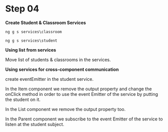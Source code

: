 # Step 04

**Create Student & Classroom Services**

`ng g s services\classroom`

`ng g s services\student`


**Using list from services**

Move list of students & classrooms in the services.

**Using services for cross-component communication**

create eventEmitter in the student service.

In the Item component we remove the output property and change the onClick method in order to use the event Emitter of the service by putting the student on it.

In the List component we remove the output property too.

In the Parent component we subscribe to the event Emitter of the service to listen at the student subject. 

